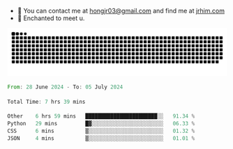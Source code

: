 - 📧 You can contact me at hongjr03@gmail.com and find me at [jrhim.com](https://jrhim.com/)
- 💜 Enchanted to meet u.

![snake_animation](https://raw.githubusercontent.com/hongjr03/hongjr03/output/github-contribution-grid-snake.svg)

<!--START_SECTION:waka-->

```rust
From: 28 June 2024 - To: 05 July 2024

Total Time: 7 hrs 39 mins

Other    6 hrs 59 mins   ███████████████████████░░   91.34 %
Python   29 mins         █▓░░░░░░░░░░░░░░░░░░░░░░░   06.33 %
CSS      6 mins          ▒░░░░░░░░░░░░░░░░░░░░░░░░   01.32 %
JSON     4 mins          ▒░░░░░░░░░░░░░░░░░░░░░░░░   01.01 %
```

<!--END_SECTION:waka-->
